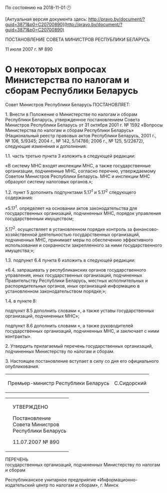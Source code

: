 По состоянию на 2018-11-01 &#x1F550;

[Актуальная версия документа здесь: http://pravo.by/document/?guid=3871&p0=C20700890](http://pravo.by/document/?guid=3871&p0=C20700890)

<p>ПОСТАНОВЛЕНИЕ СОВЕТА МИНИСТРОВ РЕСПУБЛИКИ БЕЛАРУСЬ</p>
<p>11 июля 2007 г. № 890</p>
<h1>О некоторых вопросах Министерства по налогам и сборам Республики Беларусь</h1>
<p>Совет Министров Республики Беларусь ПОСТАНОВЛЯЕТ:</p>
<p>1. Внести в Положение о Министерстве по налогам и сборам Республики Беларусь, утвержденное постановлением Совета Министров Республики Беларусь от 31 октября 2001 г. № 1592 «Вопросы Министерства по налогам и сборам Республики Беларусь» (Национальный реестр правовых актов Республики Беларусь, 2001 г., № 106, 5/9345; 2004 г., № 142, 5/14786; 2006 г., № 125, 5/22672), следующие изменения и дополнения:</p>
<p>1.1. часть третью пункта 3 изложить в следующей редакции:</p>
<p>«В систему МНС входят инспекции МНС, а также государственные организации, подчиненные МНС, согласно перечню, утверждаемому Советом Министров Республики Беларусь. МНС и инспекции МНС образуют систему налоговых органов.»;</p>
<p>1.2. пункт 5 дополнить подпунктами 5.17<sup>1</sup> и 5.17<sup>2</sup> следующего содержания:</p>
<p>«5.17<sup>1</sup>. определяет на основании актов законодательства для государственных организаций, подчиненных МНС, порядок управления государственным имуществом;</p>
<p>5.17<sup>2</sup>. осуществляет в установленном порядке контроль за финансово-хозяйственной деятельностью государственных организаций, подчиненных МНС, принимает меры по обеспечению эффективного использования и сохранности закрепленного за ними государственного имущества;»;</p>
<p>1.3. подпункт 6.4 пункта 6 изложить в следующей редакции:</p>
<p>«6.4. запрашивать у республиканских органов государственного управления, иных государственных организаций, подчиненных Правительству Республики Беларусь, местных исполнительных и распорядительных органов, иных организаций информацию в установленном законодательством порядке;»;</p>
<p>1.4. в пункте 8:</p>
<p>подпункт 8.5 дополнить словами «, а также уставы государственных организаций, подчиненных МНС»;</p>
<p>подпункт 8.6 дополнить словами «, а также руководителей государственных организаций, подчиненных МНС, и заключает с ними контракты».</p>
<p>2. Утвердить прилагаемый перечень государственных организаций, подчиненных Министерству по налогам и сборам.</p>
<p>3. Настоящее постановление вступает в силу со дня его официального опубликования.</p>
<p></p>
<table><tr>
<td><p>Премьер-министр Республики Беларусь</p></td>
<td><p>С.Сидорский</p></td>
</tr></table>
<p></p>
<table><tr>
<td><p></p></td>
<td>
<p>УТВЕРЖДЕНО</p>
<p>Постановление<br>Совета Министров<br>Республики Беларусь</p>
<p>11.07.2007 № 890</p>
</td>
</tr></table>
<p>ПЕРЕЧЕНЬ<br>государственных организаций, подчиненных Министерству по налогам и сборам</p>
<p>Республиканское унитарное предприятие «Информационно-издательский центр по налогам и сборам», г. Минск</p>